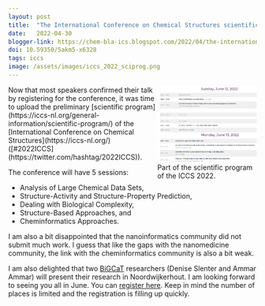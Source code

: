 ```yaml
---
layout: post
title:  "The International Conference on Chemical Structures scientific program is online!"
date:   2022-04-30
blogger-link: https://chem-bla-ics.blogspot.com/2022/04/the-international-conference-on.html
doi: 10.59350/5akm5-x6328
tags: iccs
image: /assets/images/iccs_2022_sciprog.png
---
```


<span style="width: 40%; display: block; margin-left: auto; margin-right: auto; float: right">
<img src="/assets/images/iccs_2022_sciprog.png" /> <br />
Part of the scientific program of the ICCS 2022.
</span>
Now that most speakers confirmed their talk by registering for the conference, it was time to upload the preliminary
[scientific program](https://iccs-nl.org/general-information/scientific-program/) of the
[International Conference on Chemical Structures](https://iccs-nl.org/) ([#2022ICCS](https://twitter.com/hashtag/2022ICCS)).

The conference will have 5 sessions:

* Analysis of Large Chemical Data Sets,
* Structure-Activity and Structure-Property Prediction,
* Dealing with Biological Complexity,
* Structure-Based Approaches, and
* Cheminformatics Approaches.

I am also a bit disappointed that the nanoinformatics community did not submit much work. I guess that like the gaps with the
nanomedicine community, the link with the cheminformatics community is also a bit weak.

I am also delighted that two [BiGCaT](http://www.bigcat.unimaas.nl/) researchers (Denise Slenter and Ammar Ammar) will
present their research in Noordwijkerhout. I am looking forward to seeing you all in June. You can
[register here](https://iccs-nl.org/general-information/registration/).
Keep in mind the number of places is limited and the registration is filling up quickly.

